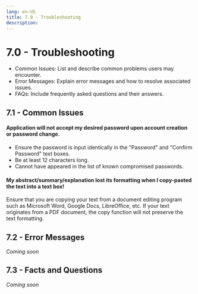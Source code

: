 ```yaml
---
lang: en-US
title: 7.0 - Troubleshooting
description:
---
```

# 7.0 - Troubleshooting

- Common Issues: List and describe common problems users may encounter.
- Error Messages: Explain error messages and how to resolve associated issues.
- FAQs: Include frequently asked questions and their answers.

## 7.1 - Common Issues

#### Application will not accept my desired password upon account creation or password change.
- Ensure the password is input identically in the "Password" and "Confirm Password" text boxes.
- Be at least 12 characters long.
- Cannot have appeared in the list of known compromised passwords.

#### My abstract/summary/explanation lost its formatting when I copy-pasted the text into a text box!
Ensure that you are copying your text from a document editing program such as Microsoft Word, Google Docs, LibreOffice, etc. If your text originates from a PDF document, the copy function will not preserve the text formatting.

## 7.2 - Error Messages
*Coming soon*

## 7.3 - Facts and Questions
*Coming soon*
